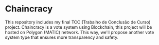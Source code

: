 # Chaincracy
This repository includes my final TCC (Trabalho de Conclusão de Curso) project. Chaincracy is a vote system using Blockchain, this project will be hosted on Polygon (MATIC) network. This way, we'll propose another vote system type that ensures more transparency and safety.
